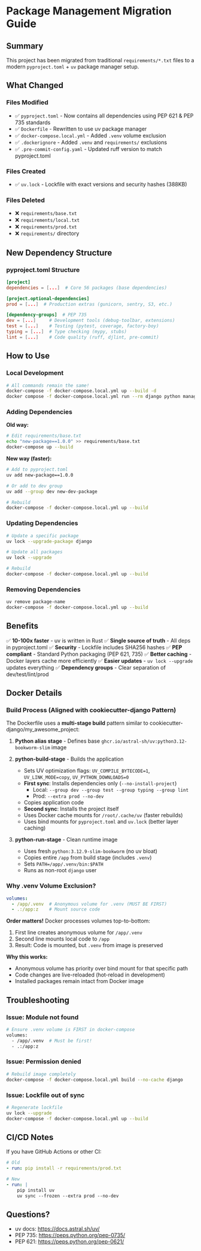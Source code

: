 # Package Management Migration Guide

## Summary

This project has been migrated from traditional `requirements/*.txt` files to a modern `pyproject.toml` + `uv` package manager setup.

## What Changed

### Files Modified
- ✅ `pyproject.toml` - Now contains all dependencies using PEP 621 & PEP 735 standards
- ✅ `Dockerfile` - Rewritten to use uv package manager
- ✅ `docker-compose.local.yml` - Added `.venv` volume exclusion
- ✅ `.dockerignore` - Added `.venv` and `requirements/` exclusions
- ✅ `.pre-commit-config.yaml` - Updated ruff version to match pyproject.toml

### Files Created
- ✅ `uv.lock` - Lockfile with exact versions and security hashes (388KB)

### Files Deleted
- ❌ `requirements/base.txt`
- ❌ `requirements/local.txt`
- ❌ `requirements/prod.txt`
- ❌ `requirements/` directory

## New Dependency Structure

### pyproject.toml Structure

```toml
[project]
dependencies = [...]  # Core 56 packages (base dependencies)

[project.optional-dependencies]
prod = [...]  # Production extras (gunicorn, sentry, S3, etc.)

[dependency-groups]  # PEP 735
dev = [...]     # Development tools (debug-toolbar, extensions)
test = [...]    # Testing (pytest, coverage, factory-boy)
typing = [...]  # Type checking (mypy, stubs)
lint = [...]    # Code quality (ruff, djlint, pre-commit)
```

## How to Use

### Local Development

```bash
# All commands remain the same!
docker-compose -f docker-compose.local.yml up --build -d
docker compose -f docker-compose.local.yml run --rm django python manage.py migrate
```

### Adding Dependencies

**Old way:**
```bash
# Edit requirements/base.txt
echo "new-package==1.0.0" >> requirements/base.txt
docker-compose up --build
```

**New way (faster):**
```bash
# Add to pyproject.toml
uv add new-package==1.0.0

# Or add to dev group
uv add --group dev new-dev-package

# Rebuild
docker-compose -f docker-compose.local.yml up --build
```

### Updating Dependencies

```bash
# Update a specific package
uv lock --upgrade-package django

# Update all packages
uv lock --upgrade

# Rebuild
docker-compose -f docker-compose.local.yml up --build
```

### Removing Dependencies

```bash
uv remove package-name
docker-compose -f docker-compose.local.yml up --build
```

## Benefits

✅ **10-100x faster** - uv is written in Rust
✅ **Single source of truth** - All deps in pyproject.toml
✅ **Security** - Lockfile includes SHA256 hashes
✅ **PEP compliant** - Standard Python packaging (PEP 621, 735)
✅ **Better caching** - Docker layers cache more efficiently
✅ **Easier updates** - `uv lock --upgrade` updates everything
✅ **Dependency groups** - Clear separation of dev/test/lint/prod

## Docker Details

### Build Process (Aligned with cookiecutter-django Pattern)

The Dockerfile uses a **multi-stage build** pattern similar to cookiecutter-django/my_awesome_project:

1. **Python alias stage** - Defines base `ghcr.io/astral-sh/uv:python3.12-bookworm-slim` image

2. **python-build-stage** - Builds the application
   - Sets UV optimization flags: `UV_COMPILE_BYTECODE=1`, `UV_LINK_MODE=copy`, `UV_PYTHON_DOWNLOADS=0`
   - **First sync**: Installs dependencies only (`--no-install-project`)
     - Local: `--group dev --group test --group typing --group lint`
     - Prod: `--extra prod --no-dev`
   - Copies application code
   - **Second sync**: Installs the project itself
   - Uses Docker cache mounts for `/root/.cache/uv` (faster rebuilds)
   - Uses bind mounts for `pyproject.toml` and `uv.lock` (better layer caching)

3. **python-run-stage** - Clean runtime image
   - Uses fresh `python:3.12.9-slim-bookworm` (no uv bloat)
   - Copies entire `/app` from build stage (includes `.venv`)
   - Sets `PATH=/app/.venv/bin:$PATH`
   - Runs as non-root `django` user

### Why .venv Volume Exclusion?

```yaml
volumes:
  - /app/.venv  # Anonymous volume for .venv (MUST BE FIRST)
  - .:/app:z    # Mount source code
```

**Order matters!** Docker processes volumes top-to-bottom:
1. First line creates anonymous volume for `/app/.venv`
2. Second line mounts local code to `/app`
3. Result: Code is mounted, but `.venv` from image is preserved

**Why this works:**
- Anonymous volume has priority over bind mount for that specific path
- Code changes are live-reloaded (hot-reload in development)
- Installed packages remain intact from Docker image

## Troubleshooting

### Issue: Module not found
```bash
# Ensure .venv volume is FIRST in docker-compose
volumes:
  - /app/.venv  # Must be first!
  - .:/app:z
```

### Issue: Permission denied
```bash
# Rebuild image completely
docker-compose -f docker-compose.local.yml build --no-cache django
```

### Issue: Lockfile out of sync
```bash
# Regenerate lockfile
uv lock --upgrade
docker-compose -f docker-compose.local.yml up --build
```

## CI/CD Notes

If you have GitHub Actions or other CI:

```yaml
# Old
- run: pip install -r requirements/prod.txt

# New
- run: |
    pip install uv
    uv sync --frozen --extra prod --no-dev
```

## Questions?

- uv docs: https://docs.astral.sh/uv/
- PEP 735: https://peps.python.org/pep-0735/
- PEP 621: https://peps.python.org/pep-0621/
